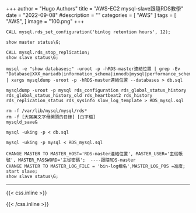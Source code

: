 +++
author = "Hugo Authors"
title = "AWS-EC2 mysql-slave跟隨RDS教學"
date = "2022-09-08"
#description = ""
categories = [
    "AWS"
]
tags = [
    "AWS",
]
image = "100.png"
+++



    CALL mysql.rds_set_configuration('binlog retention hours', 12);
    
    show master status\G;
    
    CALL mysql.rds_stop_replication;
    show slave status\G;
    
    mysql -e "show databases;" -uroot -p -hRDS-master連結位置 | grep -Ev "Database|XXX_mariadb|information_schema|innodb|mysql|performance_schema" | xargs mysqldump -uroot -p -hRDS-master連結位置 --databases > db.sql 
    
    mysqldump -uroot -p mysql rds_configuration rds_global_status_history rds_global_status_history_old rds_heartbeat2 rds_history rds_replication_status rds_sysinfo slow_log_template > RDS_mysql.sql
    
    rm -f /var/lib/mysql/mysql/rds*
    rm -f [大寫英文字母開頭的目錄] [白字檔]
    mysqld_save&
    
    mysql -uking -p < db.sql
    
    mysql -uking -p mysql < RDS_mysql.sql
    
    CHANGE MASTER TO MASTER_HOST='RDS-master連結位置', MASTER_USER='主從帳號', MASTER_PASSWORD='主從密碼';  ----跟隨RDS-master
    CHANGE MASTER TO MASTER_LOG_FILE = 'bin-log檔名',MASTER_LOG_POS =進度;
    start slave;
    show slave status\G;



***

{{< css.inline >}}
<style>
.emojify {
	font-family: Apple Color Emoji, Segoe UI Emoji, NotoColorEmoji, Segoe UI Symbol, Android Emoji, EmojiSymbols;
	font-size: 2rem;
	vertical-align: middle;
}
@media screen and (max-width:650px) {
  .nowrap {
    display: block;
    margin: 25px 0;
  }
}
</style>
{{< /css.inline >}}
